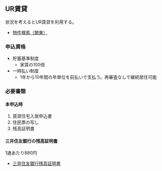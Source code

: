 ## UR賃貸
状況を考えるとUR賃貸を利用する。
* [物件検索（関東）](https://www.ur-net.go.jp/chintai/kanto/)

### 申込資格
- 貯蓄基準制度
    - 家賃の100倍
- 一時払い制度
    - 1年から10年間の年単位を前払いで支払う。再審査なしで継続居住可能 

### 必要書類
#### 本申込時
1. 賃貸住宅入居申込書
1. 住民票の写し
1. 残高証明書
#### 三井住友銀行の残高証明書
1通あたり880円
- [三井住友銀行残高証明書](https://www.smbc.co.jp/kojin/otetsuduki/sonota/zandaka/)
